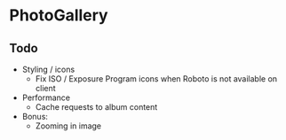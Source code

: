 # PhotoGallery

## Todo

* Styling / icons 
    * Fix ISO / Exposure Program icons when Roboto is not available on client
* Performance
    * Cache requests to album content
* Bonus:
    * Zooming in image
